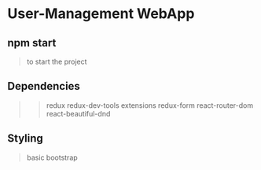 # User-Management WebApp

## npm start
>to start the project

## Dependencies
>>redux
>>redux-dev-tools extensions
>redux-form
>react-router-dom
>react-beautiful-dnd

## Styling
>basic bootstrap
